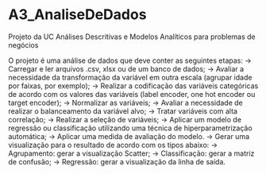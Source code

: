 # A3_AnaliseDeDados
Projeto da UC Análises Descritivas e Modelos Analíticos para problemas de negócios

O projeto é uma análise de dados que deve conter as seguintes etapas:
-> Carregar e ler arquivos .csv, xlsx ou de um banco de dados;
-> Avaliar a necessidade da transformação da variável em outra escala (agrupar idade por faixas, por exemplo);
-> Realizar a codificação das variáveis categóricas de acordo com os valores das variáveis (label encoder, one hot encoder ou target encoder);
-> Normalizar as variáveis;
-> Avaliar a necessidade de realizar o balanceamento da variável alvo;
-> Tratar variáveis com alta correlação;
-> Realizar a seleção de variáveis;
-> Aplicar um modelo de regressão ou classificação utilizando uma técnica de hiperparametrização automática;
-> Aplicar uma medida de avaliação do modelo.
-> Gerar uma visualização para o resultado de acordo com os tipos abaixo:
  -> Agrupamento: gerar a visualização Scatter;
  -> Classificação: gerar a matriz de confusão; 
  -> Regressão: gerar a visualização da linha de saída.
